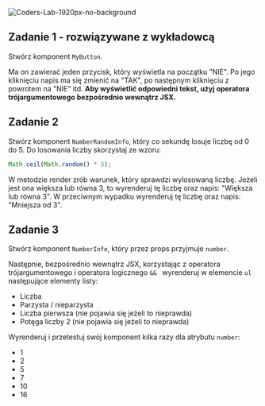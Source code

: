 ![Coders-Lab-1920px-no-background](https://user-images.githubusercontent.com/30623667/104709394-2cabee80-571f-11eb-9518-ea6a794e558e.png)


## Zadanie 1 - rozwiązywane z wykładowcą

Stwórz komponent `MyButton`.

Ma on zawierać jeden przycisk, który wyświetla na początku "NIE". Po jego kliknięciu napis ma się zmienić na "TAK", po następnym kliknięciu z powrotem na "NIE" itd. **Aby wyświetlić odpowiedni tekst, użyj operatora trójargumentowego bezpośrednio wewnątrz JSX.**



## Zadanie 2

Stwórz komponent `NumberRandomInfo`, który co sekundę losuje liczbę od 0 do 5. Do losowania liczby skorzystaj ze wzoru:

```js
Math.ceil(Math.random() * 5);
```

W metodzie render zrób warunek, który sprawdzi wylosowaną liczbę. Jeżeli jest ona większa lub równa 3, to wyrenderuj tę liczbę oraz napis: "Większa lub równa 3". W przeciwnym wypadku wyrenderuj tę liczbę oraz napis: "Mniejsza od 3".


## Zadanie 3

Stwórz komponent `NumberInfo`, który przez props przyjmuje `number`.

Następnie, bezpośrednio wewnątrz JSX, korzystając z operatora trójargumentowego i operatora logicznego `&& ` wyrenderuj w elemencie `ul` następujące elementy listy:

- Liczba
- Parzysta / nieparzysta
- Liczba pierwsza (nie pojawia się jeżeli to nieprawda)
- Potęga liczby 2 (nie pojawia się jeżeli to nieprawda)

Wyrenderuj i przetestuj swój komponent kilka razy dla atrybutu `number`:

- 1
- 2
- 5
- 7
- 10
- 16
